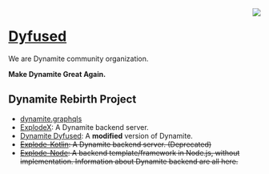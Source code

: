 <img src="https://avatars.githubusercontent.com/u/107759319?s=150&v=4" align="right" />

# [Dyfused](https://dyfused.github.io/)

We are Dynamite community organization.

**Make Dynamite Great Again.**

## Dynamite Rebirth Project

- [dynamite.graphqls](https://gist.github.com/Taskeren/adac188d6e6c980ab00663b0e56ff100)
- [ExplodeX](https://github.com/Dyfused/ExplodeX): A Dynamite backend server.
- [Dynamite Dyfused](https://github.com/Dyfused/DyfusedDynamite): A **modified** version of Dynamite.
- ~~[Explode-Kotlin](https://github.com/Dyfused/Explode-Kotlin): A Dynamite backend server. (Deprecated)~~
- ~~[Explode-Node](https://github.com/Dyfused/Explode-Node): A backend template/framework in Node.js, without implementation. Information about Dynamite backend are all here.~~

